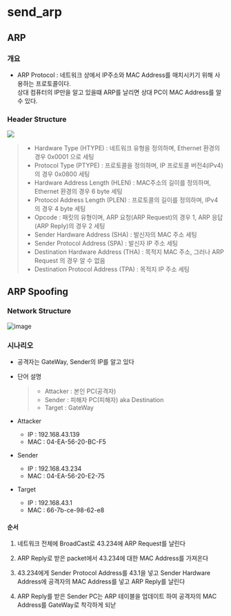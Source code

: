 # send_arp


## ARP
  ### 개요
  * ARP Protocol : 네트워크 상에서 IP주소와 MAC Address를 매치시키기 위해 사용하는 프로토콜이다. 
  <br>상대 컴퓨터의 IP만을 알고 있을떄 ARP를 날리면 상대 PC이 MAC Address를 알 수 있다.

  ### Header Structure
  ![](https://t1.daumcdn.net/cfile/tistory/2128E13C58EAF44D35)
  
  > * Hardware Type (HTYPE) : 네트워크 유형을 정의하며, Ethernet 환경의 경우 0x0001 으로 세팅
  > * Protocol Type (PTYPE) : 프로토콜을 정의하며, IP 프로토콜 버전4(IPv4)의 경우 0x0800 세팅
  > * Hardware Address Length (HLEN) : MAC주소의 길이를 정의하며, Ethernet 환경의 경우 6 byte 세팅
  > * Protocol Address Length (PLEN) : 프로토콜의 길이를 정의하며, IPv4 의 경우 4 byte 세팅
  > * Opcode : 패킷의 유형이며, ARP 요청(ARP Request)의 경우 1, ARP 응답 (ARP Reply)의 경우 2 세팅
  > * Sender Hardware Address (SHA) : 발신자의 MAC 주소 세팅
  > * Sender Protocol Address (SPA) : 발신자 IP 주소 세팅
  > * Destination Hardware Address (THA) : 목적지 MAC 주소, 그러나 ARP Request 의 경우 알 수 없음
  > * Destination Protocol Address (TPA) : 목적지 IP 주소 세팅
  
## ARP Spoofing

  ### Network Structure 
  ![image](https://user-images.githubusercontent.com/13353498/62436635-346e1200-b77b-11e9-8d84-fffb42b17ed3.png)

  ### 시나리오
  * 공격자는 GateWay, Sender의 IP를 알고 있다
  * 단어 설명 
    > * Attacker : 본인 PC(공격자)
    > * Sender : 피해자 PC(피해자) aka Destination
    > * Target : GateWay
  
  * Attacker
    - IP : 192.168.43.139
    - MAC : 04-EA-56-20-BC-F5
    
  * Sender
    - IP : 192.168.43.234
    - MAC : 04-EA-56-20-E2-75
    
  * Target
    - IP : 192.168.43.1
    - MAC : 66-7b-ce-98-62-e8
  
  #### 순서
  1. 네트워크 전체에 BroadCast로 43.234에 ARP Request를 날린다
  
  2. ARP Reply로 받은 packet에서 43.234에 대한 MAC Address를 가져온다
  
  3. 43.234에게 Sender Protocol Address를 43.1을 넣고 Sender Hardware Address에 공격자의 MAC Address를 넣고 ARP Reply를 날린다
  
  4. ARP Reply를 받은 Sender PC는 ARP 테이블을 업데이트 하여 공격자의 MAC Address를 GateWay로 착각하게 되낟
  
